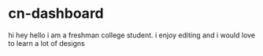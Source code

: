 # cn-dashboard

hi hey hello i am a freshman college student.
i enjoy editing and i would love to learn a lot of designs

